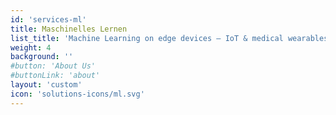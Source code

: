 ```yaml
---
id: 'services-ml'
title: Maschinelles Lernen
list_title: 'Machine Learning on edge devices – IoT & medical wearables '
weight: 4
background: ''
#button: 'About Us'
#buttonLink: 'about'
layout: 'custom'
icon: 'solutions-icons/ml.svg'
---
```

